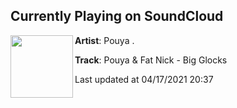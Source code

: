 ## Currently Playing on SoundCloud

[<img align="left" width="100" src="https://i1.sndcdn.com/artworks-xEMmJoJgA51XYyI2-0JC1Vw-t500x500.jpg">](https://soundcloud.com/pouya-kevin/pouya-fat-nick-big-glocks)

**Artist**: Pouya . 

**Track**: Pouya & Fat Nick - Big Glocks

Last updated at 04/17/2021 20:37
